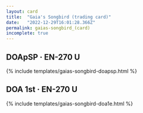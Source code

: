 ```yaml
---
layout: card
title:  "Gaia's Songbird (trading card)"
date:   "2022-12-29T16:01:28.366Z"
permalink: gaias-songbird_(card)
incomplete: true
---
```


## DOApSP &middot; EN-270 U

{% include templates/gaias-songbird-doapsp.html %}


## DOA 1st &middot; EN-270 U

{% include templates/gaias-songbird-doa1e.html %}
